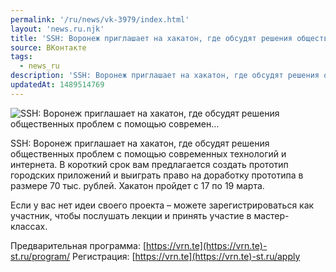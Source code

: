 ```yaml
---
permalink: '/ru/news/vk-3979/index.html'
layout: 'news.ru.njk'
title: 'SSH: Воронеж приглашает на хакатон, где обсудят решения общественных проблем с помощью современ…'
source: ВКонтакте
tags:
  - news_ru
description: 'SSH: Воронеж приглашает на хакатон, где обсудят решения общественных проблем с помощью современ…'
updatedAt: 1489514769
---
```

![SSH: Воронеж приглашает на хакатон, где обсудят решения общественных проблем с помощью современ…](https://sun9-53.userapi.com/impf/c638816/v638816481/26f93/AHipAT_-6Dg.jpg?size=980x480&quality=96&proxy=1&sign=cd3dbd889f58d91b14faeb61d446efd3&c_uniq_tag=SYv4r4U-idc4gfh8VcieWM4xsU-_cAfhT9Sv8Mip0IE&type=album)

SSH: Воронеж приглашает на хакатон, где обсудят решения общественных проблем с помощью современных технологий и интернета. В короткий срок вам предлагается создать прототип городских приложений и выиграть право на доработку прототипа в размере 70 тыс. рублей. Хакатон пройдет с 17 по 19 марта.

Если у вас нет идеи своего проекта – можете зарегистрироваться как участник, чтобы послушать лекции и принять участие в мастер-классах.

Предварительная программа: [https://vrn.te](https://vrn.te)-st.ru/program/
Регистрация: [https://vrn.te](https://vrn.te)-st.ru/apply
